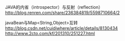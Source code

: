 JAVA的内省（introspector）与反射（reflection）
http://blog.renren.com/share/236384819/5598710664/2

javaBean与Map<String,Object>互转
http://blog.csdn.net/cuidiwhere/article/details/8130434
http://www.2cto.com/kf/201310/251227.html

